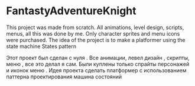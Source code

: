 # FantastyAdventureKnight
This project was made from scratch. All animations, level design, scripts, menus, all this was done by me. 
Only character sprites and menu icons were purchased. 
The idea of the project is to make a platformer using the state machine States pattern

Этот проект был сделан с нуля . Все анимации, левел дизайн , скрипты, меню , все это делал я сам. 
Были куплены только спрайты персонажей и иконок меню .
Идея проекта сделать платформер с использованием паттерна проектирования машина состояний
